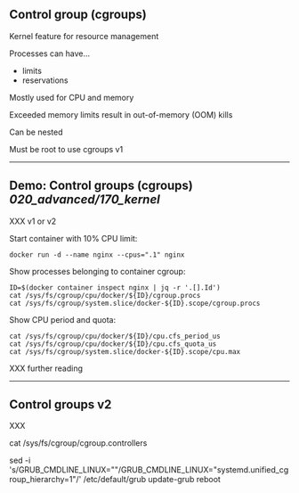 ## Control group (cgroups)

Kernel feature for resource management

Processes can have...

- limits
- reservations

Mostly used for CPU and memory

Exceeded memory limits result in out-of-memory (OOM) kills

Can be nested

Must be root to use cgroups v1

---

## Demo: Control groups (cgroups) <i class="far fa-folder-open tooltip"><span class="tooltiptext tooltip-right">020_advanced/170_kernel</span></i>

XXX v1 or v2

Start container with 10% CPU limit:

```plaintext
docker run -d --name nginx --cpus=".1" nginx
```

Show processes belonging to container cgroup:

```plaintext
ID=$(docker container inspect nginx | jq -r '.[].Id')
cat /sys/fs/cgroup/cpu/docker/${ID}/cgroup.procs
cat /sys/fs/cgroup/system.slice/docker-${ID}.scope/cgroup.procs
```

Show CPU period and quota:

```plaintext
cat /sys/fs/cgroup/cpu/docker/${ID}/cpu.cfs_period_us
cat /sys/fs/cgroup/cpu/docker/${ID}/cpu.cfs_quota_us
cat /sys/fs/cgroup/system.slice/docker-${ID}.scope/cpu.max
```

XXX further reading

---

## Control groups v2

XXX

cat /sys/fs/cgroup/cgroup.controllers

sed -i 's/GRUB_CMDLINE_LINUX=""/GRUB_CMDLINE_LINUX="systemd.unified_cgroup_hierarchy=1"/' /etc/default/grub
update-grub
reboot
